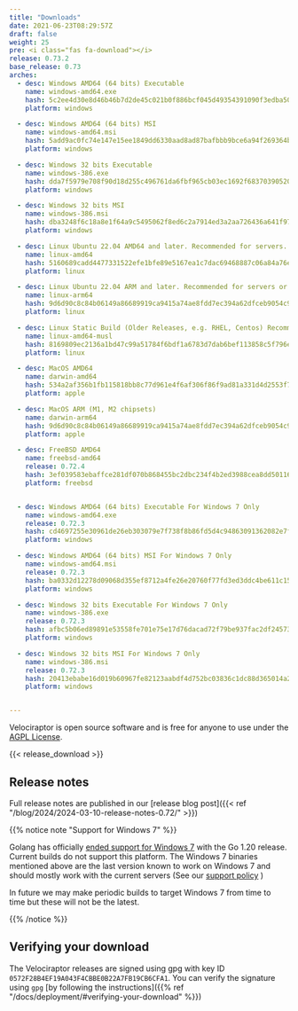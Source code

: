 ```yaml
---
title: "Downloads"
date: 2021-06-23T08:29:57Z
draft: false
weight: 25
pre: <i class="fas fa-download"></i>
release: 0.73.2
base_release: 0.73
arches:
  - desc: Windows AMD64 (64 bits) Executable
    name: windows-amd64.exe
    hash: 5c2ee4d30e8d46b46b7d2de45c021b0f886bcf045d49354391090f3edba50914
    platform: windows

  - desc: Windows AMD64 (64 bits) MSI
    name: windows-amd64.msi
    hash: 5add9ac0fc74e147e15ee1849dd6330aad8ad87bafbbb9bce6a94f269364b1f7
    platform: windows

  - desc: Windows 32 bits Executable
    name: windows-386.exe
    hash: dda7f5979e708f90d18d255c496761da6fbf965cb03ec1692f6837039052014d
    platform: windows

  - desc: Windows 32 bits MSI
    name: windows-386.msi
    hash: dba3248f6c18a8e1f64a9c5495062f8ed6c2a7914ed3a2aa726436a641f97cfd
    platform: windows

  - desc: Linux Ubuntu 22.04 AMD64 and later. Recommended for servers.
    name: linux-amd64
    hash: 5160689cadd4477331522efe1bfe89e5167ea1c7dac69468887c06a84a76e38a
    platform: linux

  - desc: Linux Ubuntu 22.04 ARM and later. Recommended for servers or containers.
    name: linux-arm64
    hash: 9d6d90c8c84b06149a86689919ca9415a74ae8fdd7ec394a62dfceb9054c994d
    platform: linux

  - desc: Linux Static Build (Older Releases, e.g. RHEL, Centos) Recommended for clients.
    name: linux-amd64-musl
    hash: 8169809ec2136a1bd47c99a51784f6bdf1a6783d7dab6bef113858c5f796e372
    platform: linux

  - desc: MacOS AMD64
    name: darwin-amd64
    hash: 534a2af356b1fb115818bb8c77d961e4f6af306f86f9ad81a331d4d2553f78d8
    platform: apple

  - desc: MacOS ARM (M1, M2 chipsets)
    name: darwin-arm64
    hash: 9d6d90c8c84b06149a86689919ca9415a74ae8fdd7ec394a62dfceb9054c994d
    platform: apple

  - desc: FreeBSD AMD64
    name: freebsd-amd64
    release: 0.72.4
    hash: 3ef039583ebaffce281df070b868455bc2dbc234f4b2ed3988cea8dd50116003
    platform: freebsd


  - desc: Windows AMD64 (64 bits) Executable For Windows 7 Only
    name: windows-amd64.exe
    release: 0.72.3
    hash: cd4697255e30961de26eb303079e7f738f8b86fd5d4c94863091362082e7fda9
    platform: windows

  - desc: Windows AMD64 (64 bits) MSI For Windows 7 Only
    name: windows-amd64.msi
    release: 0.72.3
    hash: ba0332d12278d09068d355ef8712a4fe26e20760f77fd3ed3ddc4be611c154f1
    platform: windows

  - desc: Windows 32 bits Executable For Windows 7 Only
    name: windows-386.exe
    release: 0.72.3
    hash: afbc5b06ed89891e53558fe701e75e17d76dacad72f79be937fac2df24573692
    platform: windows

  - desc: Windows 32 bits MSI For Windows 7 Only
    name: windows-386.msi
    release: 0.72.3
    hash: 20413ebabe16d019b60967fe82123aabdf4d752bc03836c1dc88d365014a247c
    platform: windows


---
```


Velociraptor is open source software and is free for anyone to use
under the [AGPL
License](https://github.com/Velocidex/velociraptor?tab=License-1-ov-file#readme).

{{< release_download >}}

## Release notes

Full release notes are published in our [release blog post]({{< ref "/blog/2024/2024-03-10-release-notes-0.72/" >}})

{{% notice note "Support for Windows 7" %}}

Golang has officially [ended support for Windows
7](https://github.com/golang/go/issues/57003) with the Go 1.20
release. Current builds do not support this platform. The Windows 7
binaries mentioned above are the last version known to work on Windows
7 and should mostly work with the current servers (See our [support
policy](https://docs.velociraptor.app/docs/overview/support/) )

In future we may make periodic builds to target Windows 7 from time to
time but these will not be the latest.

{{% /notice %}}


## Verifying your download

The Velociraptor releases are signed using gpg with key ID `0572F28B4EF19A043F4CBBE0B22A7FB19CB6CFA1`. You can verify the signature using `gpg` [by following the instructions]({{% ref "/docs/deployment/#verifying-your-download" %}})
